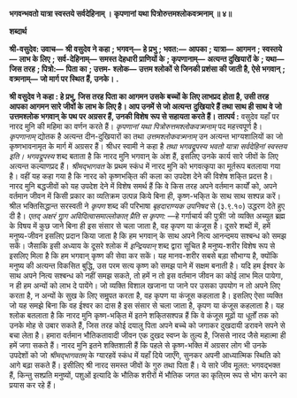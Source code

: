 **भगवन्भवतो यात्रा स्वस्तये सर्वदेहिनाम् ।** **कृपणानां यथा पित्रोरुत्तमश्लोकवत्र्मनाम् ॥ ४॥** 

**शब्दार्थ** 

**श्री-वसुदेव: उवाच—** **श्री वसुदेव ने कहा** **; भगवन्—** **हे प्रभु** **; भवत:—** **आपका** **; यात्रा—** **आगमन** **; स्वस्तये—** **लाभ के लिए** **;** **सर्व-देहिनाम्—** **समस्त देहधारी प्राणियों के** **; कृपणानाम्—** **अत्यन्त दुखियारों के** **; यथा—** **जिस तरह** **; पित्रो:—** **पिता का** **; उत्तम-** **श्लोक—** **उत्तम श्लोकों से जिनकी प्रशंसा की जाती है, ऐसे भगवान्** **; वत्र्मनाम्—** **जो मार्ग पर स्थित हैं, उनके।** **.** 

**श्री वसुदेव ने कहा : हे प्रभु, जिस तरह पिता का आगमन उसके बच्चों के लिए लाभप्रद** **होता है, उसी तरह आपका आगमन सारे जीवों के लाभ के लिए है। आप उनमें से जो अत्यन्त** **दुखियारे हैं तथा साथ ही साथ वे जो उत्तमश्लोक भगवान् के पथ पर अग्रसर हैं, उनकी विशेष** **रूप से सहायता करते हैं।** **तात्पर्य :** वसुदेव यहाँ पर नारद मुनि की महिमा का वर्णन करते हैं। *कृपणानां यथा* *पित्रोरुत्तमश्लोकवत्र्मनाम्* पद महत्त्वपूर्ण है। *कृपणानाम्* द्योतक है अत्यन्त दीन-दुखियारों का तथा *उत्तमश्लोकवत्र्मनाम्* उन अत्यन्त भाग्यशालियों का जो कृष्णभावनामृत के मार्ग में अग्रसर हैं। श्रीधर स्वामी ने कहा है *तथा भगवद्रूपस्य भवतो यात्रा सर्वदेहिनां स्वस्तय इति।*  *भगवद्रूपस्य* शब्द बताता है कि नारद मुनि भगवान् के अंश हैं, इसलिए उनके कार्य सारे जीवों के लिए अत्यन्त कल्याणप्रद हैं। *श्रीमद्भागवत* के प्रथम स्कंध में नारद मुनि को भगवत्कृपा का मूर्तरूप बतलाया गया है। वहीं यह कहा गया है कि नारद को कृष्णभकि्त की कला का उपदेश देने की विशेष शकि्त प्रदत्त है। नारद मुनि बद्धजीवों को यह उपदेश देने में विशेष समर्थ हैं कि वे किस तरह अपने वर्तमान कार्यों को, अपने वर्तमान जीवन में किसी प्रकार का व्यतिक्रम उत्पन्न किये बिना ही, कृष्ण-भकि्त के साथ साथ सश्पन्न करें। श्रील भक्तिसिद्धान्त सरस्वती ने *कृपण* शब्द की परिभाषा *बृहदाराण्यक उपनिषद* से (३.९.१०) उद्धरण देते हुए दी है। *एतद् अक्षरं गाॢग अविदित्वासमाल्लोकात् प्रैति स कृपण:* —हे गर्गाचार्य की पुत्री! जो व्यक्ति अच्युत ब्रह्म के विषय में कुछ जाने बिना ही इस संसार से चला जाता है, वह कृपण या कंजूस है। दूसरे शब्दों में, हमें मनुष्य-जीवन इसलिए प्रदान किया जाता है कि हम भगवान् के साथ अपने नित्य आनन्दमय सश्बन्ध को समझ सकें। जैसाकि इसी अध्याय के दूसरे श्लोक में *इन्द्रियवान्*  शब्द द्वारा सूचित है मनुष्य-शरीर विशेष रूप से इसलिए मिला है कि हम भगवान् कृष्ण की सेवा कर सकें। यह मानव-शरीर सबसे बड़ा सौभाग्य है, क्योंकि मनुष्य की अत्यन्त विकसित बुद्धि, उस परम सत्य कृष्ण को समझ पाने में सक्षम बनाती है। यदि हम ईश्वर के साथ अपने नित्य सश्बन्ध को नहीं समझ सकते, तो हमें न तो इस वर्तमान जीवन का कोई लाभ मिल पायेगा, न ही हम अन्यों को लाभ दे पायेंगे। जो व्यक्ति विशाल खजाना पा जाने पर उसका उपयोग न तो अपने लिए करता है, न अन्यों के सुख के लिए समॢपत करता है, वह कृपण या कंजूस कहलाता है। इसलिए ऐसा व्यक्ति जो यह समझे बिना कि वह ईश्वर का दास है इस संसार से चला जाता है, कृपण या कंजूस कहलाता है। यह श्लोक बतलाता है कि नारद मुनि कृष्ण-भकि्त में इतने शकि्तसश्पन्न हैं कि वे कंजूस मूढ़ों या धूर्तों तक को उनके मोह से उबार सकते हैं, जिस तरह कोई दयालु पिता अपने बच्चे को जगाकर दुखदायी डरावने सपने से बचा लेता है। हमारा वर्तमान भौतिकतावादी जीवन एक दुखद स्वप्न के तुल्य है, जिससे नारद जैसे महात्मा ही हमें जगा सकते हैं। नारद मुनि इतने शक्तिशाली हैं कि पहले से कृष्ण-भक्ति में अग्रसर लोग भी उनके उपदेशों को जो *श्रीमद्भागवतम्* के ग्यारहवें स्कंध में यहाँ दिये जाएँगे, सुनकर अपनी आध्यात्मिक स्थिति को आगे बढ़ा सकते हैं। इसीलिए श्री नारद समस्त जीवों के गुरु तथा पिता हैं। ये सारे जीव मूलत: भगवद्भक्त हैं, किन्तु सश्प्रति मनुष्यों, पशुओं इत्यादि के भौतिक शरीरों में भौतिक जगत का कृति्रम रूप से भोग करने का प्रयास कर रहे हैं। 